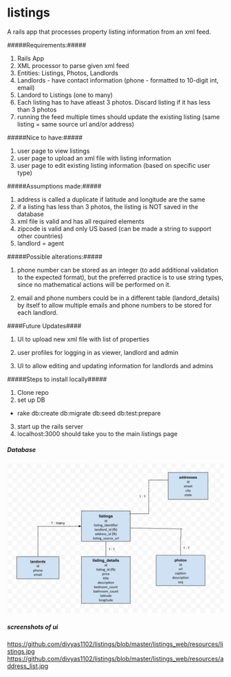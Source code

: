 # listings
A rails app that processes property listing information from an xml feed.

#####Requirements:#####
1. Rails App
2. XML processor to parse given xml feed
3. Entities: Listings, Photos, Landlords
4. Landlords - have contact information (phone - formatted to 10-digit int, email)
5. Landord to Listings (one to many)
6. Each listing has to have atleast 3 photos. Discard listing if it has less than 3 photos
7. running the feed multiple times should update the existing listing (same listing = same source url and/or address)

#####Nice to have:#####
1. user page to view listings
2. user page to upload an xml file with listing information
3. user page to edit existing listing information (based on specific user type)

#####Assumptions made:#####
1. address is called a duplicate if latitude and longitude are the same
2. if a listing has less than 3 photos, the listing is NOT saved in the database
3. xml file is valid and has all required elements
4. zipcode is valid and only US based (can be made a string to support other countries)
5. landlord = agent

#####Possible alterations:#####
1. phone number can be stored as an integer (to add additional validation to the expected format), but the preferred practice is to use string types, since no mathematical actions will be performed on it.

2. email and phone numbers could be in a different table (landord_details) by itself to allow multiple emails and phone numbers to be stored for each landlord.

####Future Updates####
1. UI to upload new xml file with list of properties

2. user profiles for logging in as viewer, landlord and admin

3. UI to allow editing and updating information for landlords and admins

#####Steps to install locally#####
1. Clone repo
2. set up DB
  - rake db:create db:migrate db:seed db:test:prepare
3. start up the rails server
4. localhost:3000 should take you to the main listings page

##### Database #####
![database diagram](https://github.com/divyas1102/listings/blob/master/listings_web/resources/database_diagram.jpg)

##### screenshots of ui #####


https://github.com/divyas1102/listings/blob/master/listings_web/resources/listings.jpg
https://github.com/divyas1102/listings/blob/master/listings_web/resources/address_list.jpg
